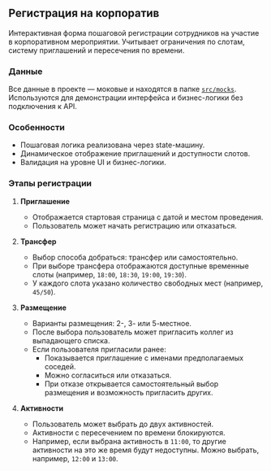 ## Регистрация на корпоратив

Интерактивная форма пошаговой регистрации сотрудников на участие в корпоративном мероприятии. Учитывает ограничения по слотам, систему приглашений и пересечения по времени.

### Данные

Все данные в проекте — моковые и находятся в папке [`src/mocks`](./src/data/mockData.ts).  
Используются для демонстрации интерфейса и бизнес-логики без подключения к API.

### Особенности

- Пошаговая логика реализована через state-машину.
- Динамическое отображение приглашений и доступности слотов.
- Валидация на уровне UI и бизнес-логики.


### Этапы регистрации

1. **Приглашение**
   - Отображается стартовая страница с датой и местом проведения.
   - Пользователь может начать регистрацию или отказаться.

2. **Трансфер**
   - Выбор способа добраться: трансфер или самостоятельно.
   - При выборе трансфера отображаются доступные временные слоты (например, `18:00`, `18:30`, `19:00`, `19:30`).
   - У каждого слота указано количество свободных мест (например, `45/50`).

3. **Размещение**
   - Варианты размещения: 2-, 3- или 5-местное.
   - После выбора пользователь может пригласить коллег из выпадающего списка.
   - Если пользователя пригласили ранее:
     - Показывается приглашение с именами предполагаемых соседей.
     - Можно согласиться или отказаться.
     - При отказе открывается самостоятельный выбор размещения и возможность пригласить других.

4. **Активности**
   - Пользователь может выбрать до двух активностей.
   - Активности с пересечением по времени блокируются.
   - Например, если выбрана активность в `11:00`, то другие активности на это же время будут недоступны. Можно выбрать, например, `12:00` и `13:00`.

